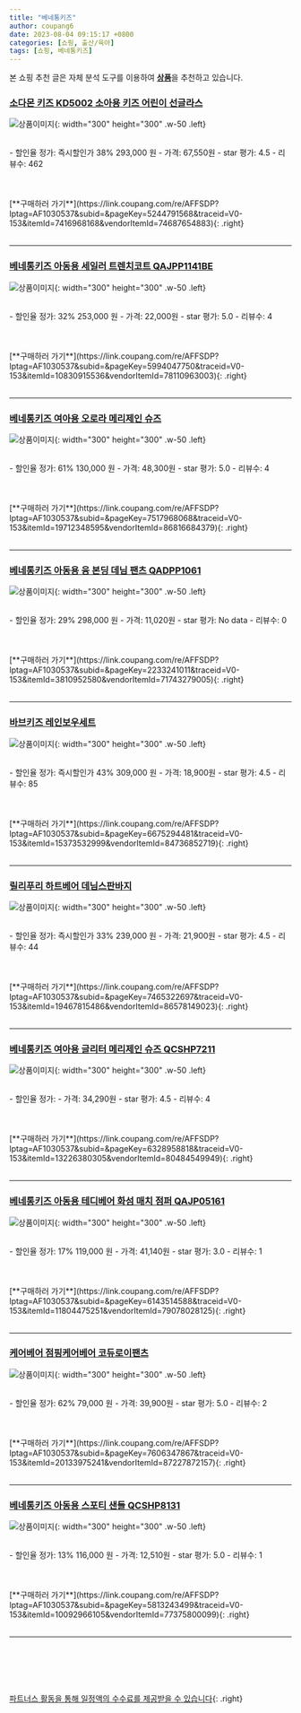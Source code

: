 ```yaml
---
title: "베네통키즈"
author: coupang6
date: 2023-08-04 09:15:17 +0800
categories: [쇼핑, 출산/육아]
tags: [쇼핑, 베네통키즈]
---
```


본 쇼핑 추천 글은 자체 분석 도구를 이용하여 [**상품**](https://link.coupang.com/a/bao1ui)을 추천하고 있습니다.

### [소다몬 키즈 KD5002 소아용 키즈 어린이 선글라스](https://link.coupang.com/re/AFFSDP?lptag=AF1030537&subid=&pageKey=5244791568&traceid=V0-153&itemId=7416968168&vendorItemId=74687654883)

![상품이미지](https://thumbnail6.coupangcdn.com/thumbnails/remote/230x230ex/image/vendor_inventory/100d/a2f03438f1cb8d782a95c7e04dd649a7718fe11920f912b47a2659016661.png){: width="300" height="300" .w-50 .left}


<br>
- 할인율 정가: 즉시할인가 38%  293,000   원
- 가격: 67,550원
- star 평가: 4.5
- 리뷰수: 462
<br>
<br>
<br>
<br>
[**구매하러 가기**](https://link.coupang.com/re/AFFSDP?lptag=AF1030537&subid=&pageKey=5244791568&traceid=V0-153&itemId=7416968168&vendorItemId=74687654883){: .right}
<br>
<br>

---

### [베네통키즈 아동용 세일러 트렌치코트 QAJPP1141BE](https://link.coupang.com/re/AFFSDP?lptag=AF1030537&subid=&pageKey=5994047750&traceid=V0-153&itemId=10830915536&vendorItemId=78110963003)

![상품이미지](https://thumbnail7.coupangcdn.com/thumbnails/remote/230x230ex/image/retail/images/2021/08/06/14/3/0f9282be-7030-4b4a-b90d-be44820050f2.jpg){: width="300" height="300" .w-50 .left}


<br>
- 할인율 정가: 32%  253,000   원
- 가격: 22,000원
- star 평가: 5.0
- 리뷰수: 4
<br>
<br>
<br>
<br>
[**구매하러 가기**](https://link.coupang.com/re/AFFSDP?lptag=AF1030537&subid=&pageKey=5994047750&traceid=V0-153&itemId=10830915536&vendorItemId=78110963003){: .right}
<br>
<br>

---

### [베네통키즈 여아용 오로라 메리제인 슈즈](https://link.coupang.com/re/AFFSDP?lptag=AF1030537&subid=&pageKey=7517968068&traceid=V0-153&itemId=19712348595&vendorItemId=86816684379)

![상품이미지](https://thumbnail10.coupangcdn.com/thumbnails/remote/230x230ex/image/retail/images/2023/08/08/10/3/b72d4e1c-086f-472a-8bbd-991bd1489acc.jpg){: width="300" height="300" .w-50 .left}


<br>
- 할인율 정가: 61%  130,000   원
- 가격: 48,300원
- star 평가: 5.0
- 리뷰수: 4
<br>
<br>
<br>
<br>
[**구매하러 가기**](https://link.coupang.com/re/AFFSDP?lptag=AF1030537&subid=&pageKey=7517968068&traceid=V0-153&itemId=19712348595&vendorItemId=86816684379){: .right}
<br>
<br>

---

### [베네통키즈 아동용 융 본딩 데님 팬츠 QADPP1061](https://link.coupang.com/re/AFFSDP?lptag=AF1030537&subid=&pageKey=2233241011&traceid=V0-153&itemId=3810952580&vendorItemId=71743279005)

![상품이미지](https://thumbnail10.coupangcdn.com/thumbnails/remote/230x230ex/image/retail/images/2020/10/07/17/0/6cb07979-d73b-4ec9-8f42-0a538e1601b7.jpg){: width="300" height="300" .w-50 .left}


<br>
- 할인율 정가: 29%  298,000   원
- 가격: 11,020원
- star 평가: No data
- 리뷰수: 0
<br>
<br>
<br>
<br>
[**구매하러 가기**](https://link.coupang.com/re/AFFSDP?lptag=AF1030537&subid=&pageKey=2233241011&traceid=V0-153&itemId=3810952580&vendorItemId=71743279005){: .right}
<br>
<br>

---

### [바브키즈 레인보우세트](https://link.coupang.com/re/AFFSDP?lptag=AF1030537&subid=&pageKey=6675294481&traceid=V0-153&itemId=15373532999&vendorItemId=84736852719)

![상품이미지](https://thumbnail9.coupangcdn.com/thumbnails/remote/230x230ex/image/vendor_inventory/c2f1/22121150e9972a09ea067dfe9f66f53db2d612ead71947a61c3dad79bb3b.jpg){: width="300" height="300" .w-50 .left}


<br>
- 할인율 정가: 즉시할인가 43%  309,000   원
- 가격: 18,900원
- star 평가: 4.5
- 리뷰수: 85
<br>
<br>
<br>
<br>
[**구매하러 가기**](https://link.coupang.com/re/AFFSDP?lptag=AF1030537&subid=&pageKey=6675294481&traceid=V0-153&itemId=15373532999&vendorItemId=84736852719){: .right}
<br>
<br>

---

### [릴리푸리 하트베어 데님스판바지](https://link.coupang.com/re/AFFSDP?lptag=AF1030537&subid=&pageKey=7465322697&traceid=V0-153&itemId=19467815486&vendorItemId=86578149023)

![상품이미지](https://thumbnail10.coupangcdn.com/thumbnails/remote/230x230ex/image/vendor_inventory/ce3d/43bef995c5d142218b732e8a008a7dc6c52ba5cc7ef31a5b4ed34163c209.jpg){: width="300" height="300" .w-50 .left}


<br>
- 할인율 정가: 즉시할인가 33%  239,000   원
- 가격: 21,900원
- star 평가: 4.5
- 리뷰수: 44
<br>
<br>
<br>
<br>
[**구매하러 가기**](https://link.coupang.com/re/AFFSDP?lptag=AF1030537&subid=&pageKey=7465322697&traceid=V0-153&itemId=19467815486&vendorItemId=86578149023){: .right}
<br>
<br>

---

### [베네통키즈 여아용 글리터 메리제인 슈즈 QCSHP7211](https://link.coupang.com/re/AFFSDP?lptag=AF1030537&subid=&pageKey=6328958818&traceid=V0-153&itemId=13226380305&vendorItemId=80484549949)

![상품이미지](https://thumbnail9.coupangcdn.com/thumbnails/remote/230x230ex/image/retail/images/7560255909256553-07e29f99-5534-4a67-8890-b7f5af52ad60.jpg){: width="300" height="300" .w-50 .left}


<br>
- 할인율 정가: 
- 가격: 34,290원
- star 평가: 4.5
- 리뷰수: 4
<br>
<br>
<br>
<br>
[**구매하러 가기**](https://link.coupang.com/re/AFFSDP?lptag=AF1030537&subid=&pageKey=6328958818&traceid=V0-153&itemId=13226380305&vendorItemId=80484549949){: .right}
<br>
<br>

---

### [베네통키즈 아동용 테디베어 화섬 매치 점퍼 QAJP05161](https://link.coupang.com/re/AFFSDP?lptag=AF1030537&subid=&pageKey=6143514588&traceid=V0-153&itemId=11804475251&vendorItemId=79078028125)

![상품이미지](https://thumbnail8.coupangcdn.com/thumbnails/remote/230x230ex/image/retail/images/2021/10/25/18/1/59d8ed7e-b323-4c85-8dd9-e769daad9902.jpg){: width="300" height="300" .w-50 .left}


<br>
- 할인율 정가: 17%  119,000   원
- 가격: 41,140원
- star 평가: 3.0
- 리뷰수: 1
<br>
<br>
<br>
<br>
[**구매하러 가기**](https://link.coupang.com/re/AFFSDP?lptag=AF1030537&subid=&pageKey=6143514588&traceid=V0-153&itemId=11804475251&vendorItemId=79078028125){: .right}
<br>
<br>

---

### [케어베어 점핑케어베어 코듀로이팬츠](https://link.coupang.com/re/AFFSDP?lptag=AF1030537&subid=&pageKey=7606347867&traceid=V0-153&itemId=20133975241&vendorItemId=87227872157)

![상품이미지](https://thumbnail6.coupangcdn.com/thumbnails/remote/230x230ex/image/vendor_inventory/2065/03eb5866f619f20eb3b9a22fa613416fd011ce17d3587c75535ea2b1ee15.jpg){: width="300" height="300" .w-50 .left}


<br>
- 할인율 정가: 62%  79,000   원
- 가격: 39,900원
- star 평가: 5.0
- 리뷰수: 2
<br>
<br>
<br>
<br>
[**구매하러 가기**](https://link.coupang.com/re/AFFSDP?lptag=AF1030537&subid=&pageKey=7606347867&traceid=V0-153&itemId=20133975241&vendorItemId=87227872157){: .right}
<br>
<br>

---

### [베네통키즈 아동용 스포티 샌들 QCSHP8131](https://link.coupang.com/re/AFFSDP?lptag=AF1030537&subid=&pageKey=5813243499&traceid=V0-153&itemId=10092966105&vendorItemId=77375800099)

![상품이미지](https://thumbnail8.coupangcdn.com/thumbnails/remote/230x230ex/image/rs_quotation_api/pxbxloyz/54670bc056b04534b9bc7c5b4fd6ae20.jpg){: width="300" height="300" .w-50 .left}


<br>
- 할인율 정가: 13%  116,000   원
- 가격: 12,510원
- star 평가: 5.0
- 리뷰수: 1
<br>
<br>
<br>
<br>
[**구매하러 가기**](https://link.coupang.com/re/AFFSDP?lptag=AF1030537&subid=&pageKey=5813243499&traceid=V0-153&itemId=10092966105&vendorItemId=77375800099){: .right}
<br>
<br>

---
<br><br><br><br><br> [파트너스 활동을 통해 일정액의 수수료를 제공받을 수 있습니다](https://link.coupang.com/a/bao1ui){: .right}